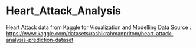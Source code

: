 # Heart_Attack_Analysis
Heart Attack data from Kaggle for Visualization and Modelling
Data Source : https://www.kaggle.com/datasets/rashikrahmanpritom/heart-attack-analysis-prediction-dataset
